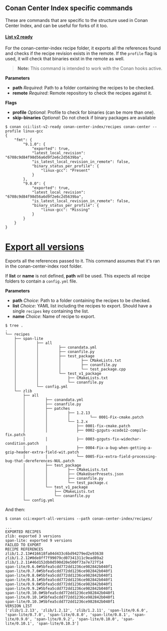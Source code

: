 ## Conan Center Index specific commands
These are commands that are specific to the structure used in Conan Center Index, and can be useful for forks of it too.


#### [List v2 ready](cmd_list_v2_ready.py)

For the conan-center-index recipe folder, it exports all the references found and checks if the recipe revision exists in the remote. If the `profile` flag is used, it will check that binaries exist in the remote as well.

> **Note:** This command is intended to work with the Conan hooks active.

**Parameters**
- **path** _Required_: Path to a folder containing the recipes to be checked.
- **remote** _Required_: Remote repository to check the recipes against it.

**Flags**
- **profile** _Optional_: Profile to check for binaries (can be more than one).
- **skip-binaries** _Optional_: Do not check if binary packages are available

```
$ conan cci:list-v2-ready conan-center-index/recipes conan-center --profile linux-gcc
{
    "fmt": {
        "9.1.0": {
            "exported": true,
            "latest_local_revision": "6708c9d84f98d56a6d9f2e6c2d5639ba",
            "is_latest_local_revision_in_remote": false,
            "binary_status_per_profile": {
                "linux-gcc": "Present"
            }
        },
        "9.0.0": {
            "exported": true,
            "latest_local_revision": "6708c9d84f98d56a6d9f2e6c2d5639ba",
            "is_latest_local_revision_in_remote": false,
            "binary_status_per_profile": {
                "linux-gcc": "Missing"
            }
        }
    }
}
```


# [Export all versions](cmd_export_all_versions.py)

Exports all the references passed to it. This command assumes that it's ran in the conan-center-index root folder.

If **list** or **name** is not defined, **path** will be used.
This expects all recipe folders to contain a `config.yml` file.

**Parameters**
- **path** _Choice_: Path to a folder containing the recipes to be checked.
- **list** _Choice_: YAML list including the recipes to export. Should have a single `recipes` key containing the list.
- **name** _Choice_: Name of recipe to export.


```
$ tree .
.
└── recipes
    ├── span-lite
    │         ├── all
    │         │         ├── conandata.yml
    │         │         ├── conanfile.py
    │         │         ├── test_package
    │         │         │         ├── CMakeLists.txt
    │         │         │         ├── conanfile.py
    │         │         │         └── test_package.cpp
    │         │         └── test_v1_package
    │         │             ├── CMakeLists.txt
    │         │             └── conanfile.py
    │         └── config.yml
    └── zlib
        ├── all
        │         ├── conandata.yml
        │         ├── conanfile.py
        │         ├── patches
        │         │         ├── 1.2.13
        │         │         │         └── 0001-Fix-cmake.patch
        │         │         └── 1.2.x
        │         │             ├── 0001-fix-cmake.patch
        │         │             ├── 0002-gzguts-xcode12-compile-fix.patch
        │         │             ├── 0003-gzguts-fix-widechar-condition.patch
        │         │             ├── 0004-Fix-a-bug-when-getting-a-gzip-header-extra-field-wit.patch
        │         │             └── 0005-Fix-extra-field-processing-bug-that-dereferences-NUL.patch
        │         ├── test_package
        │         │         ├── CMakeLists.txt
        │         │         ├── CMakeUserPresets.json
        │         │         ├── conanfile.py
        │         │         └── test_package.c
        │         └── test_v1_package
        │             ├── CMakeLists.txt
        │             └── conanfile.py
        └── config.yml
```

And then:

```
$ conan cci:export-all-versions --path conan-center-index/recipes/

...
EXPORTED RECIPES
zlib: exported 3 versions
span-lite: exported 9 versions
FAILED TO EXPORT
RECIPE REFERENCES
zlib/1.2.13#416618fa04d433c6bd94279ed2e93638
zlib/1.2.12#0de8ff7f99079cd07341311c9ead89a2
zlib/1.2.11#46d152db0d590d20e500f73a7e727f14
span-lite/0.6.0#5bfea5cdd772dd1236ce982842b040f1
span-lite/0.7.0#5bfea5cdd772dd1236ce982842b040f1
span-lite/0.8.0#5bfea5cdd772dd1236ce982842b040f1
span-lite/0.8.1#5bfea5cdd772dd1236ce982842b040f1
span-lite/0.9.0#5bfea5cdd772dd1236ce982842b040f1
span-lite/0.9.2#5bfea5cdd772dd1236ce982842b040f1
span-lite/0.10.0#5bfea5cdd772dd1236ce982842b040f1
span-lite/0.10.1#5bfea5cdd772dd1236ce982842b040f1
span-lite/0.10.3#5bfea5cdd772dd1236ce982842b040f1
VERSION LIST
['zlib/1.2.13', 'zlib/1.2.12', 'zlib/1.2.11', 'span-lite/0.6.0', 'span-lite/0.7.0', 'span-lite/0.8.0', 'span-lite/0.8.1', 'span-lite/0.9.0', 'span-lite/0.9.2', 'span-lite/0.10.0', 'span-lite/0.10.1', 'span-lite/0.10.3']
```

